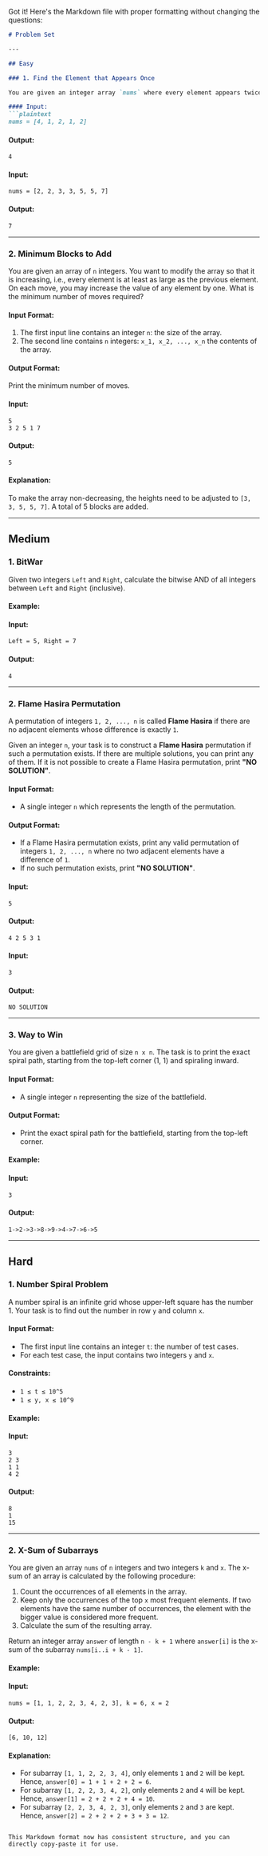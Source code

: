 Got it! Here's the Markdown file with proper formatting without changing the questions:

```markdown
# Problem Set

---

## Easy

### 1. Find the Element that Appears Once

You are given an integer array `nums` where every element appears twice except for one element that appears once. Write a function to find the element that appears once.

#### Input:
```plaintext
nums = [4, 1, 2, 1, 2]
```

#### Output:
```plaintext
4
```

#### Input:
```plaintext
nums = [2, 2, 3, 3, 5, 5, 7]
```

#### Output:
```plaintext
7
```

---

### 2. Minimum Blocks to Add

You are given an array of `n` integers. You want to modify the array so that it is increasing, i.e., every element is at least as large as the previous element. On each move, you may increase the value of any element by one. What is the minimum number of moves required?

#### Input Format:
1. The first input line contains an integer `n`: the size of the array.
2. The second line contains `n` integers: `x_1, x_2, ..., x_n` the contents of the array.

#### Output Format:
Print the minimum number of moves.

#### Input:
```plaintext
5
3 2 5 1 7
```

#### Output:
```plaintext
5
```

#### Explanation:
To make the array non-decreasing, the heights need to be adjusted to `[3, 3, 5, 5, 7]`. A total of 5 blocks are added.

---

## Medium

### 1. BitWar

Given two integers `Left` and `Right`, calculate the bitwise AND of all integers between `Left` and `Right` (inclusive).

#### Example:

#### Input:
```plaintext
Left = 5, Right = 7
```

#### Output:
```plaintext
4
```

---

### 2. Flame Hasira Permutation

A permutation of integers `1, 2, ..., n` is called **Flame Hasira** if there are no adjacent elements whose difference is exactly `1`.

Given an integer `n`, your task is to construct a **Flame Hasira** permutation if such a permutation exists. If there are multiple solutions, you can print any of them. If it is not possible to create a Flame Hasira permutation, print **"NO SOLUTION"**.

#### Input Format:
- A single integer `n` which represents the length of the permutation.

#### Output Format:
- If a Flame Hasira permutation exists, print any valid permutation of integers `1, 2, ..., n` where no two adjacent elements have a difference of `1`.
- If no such permutation exists, print **"NO SOLUTION"**.

#### Input:
```plaintext
5
```

#### Output:
```plaintext
4 2 5 3 1
```

#### Input:
```plaintext
3
```

#### Output:
```plaintext
NO SOLUTION
```

---

### 3. Way to Win

You are given a battlefield grid of size `n x n`. The task is to print the exact spiral path, starting from the top-left corner (1, 1) and spiraling inward.

#### Input Format:
- A single integer `n` representing the size of the battlefield.

#### Output Format:
- Print the exact spiral path for the battlefield, starting from the top-left corner.

#### Example:

#### Input:
```plaintext
3
```

#### Output:
```plaintext
1->2->3->8->9->4->7->6->5
```

---

## Hard

### 1. Number Spiral Problem

A number spiral is an infinite grid whose upper-left square has the number 1. Your task is to find out the number in row `y` and column `x`.

#### Input Format:
- The first input line contains an integer `t`: the number of test cases.
- For each test case, the input contains two integers `y` and `x`.

#### Constraints:
- `1 ≤ t ≤ 10^5`
- `1 ≤ y, x ≤ 10^9`

#### Example:

#### Input:
```plaintext
3
2 3
1 1
4 2
```

#### Output:
```plaintext
8
1
15
```

---

### 2. X-Sum of Subarrays

You are given an array `nums` of `n` integers and two integers `k` and `x`. The x-sum of an array is calculated by the following procedure:

1. Count the occurrences of all elements in the array.
2. Keep only the occurrences of the top `x` most frequent elements. If two elements have the same number of occurrences, the element with the bigger value is considered more frequent.
3. Calculate the sum of the resulting array.

Return an integer array `answer` of length `n - k + 1` where `answer[i]` is the x-sum of the subarray `nums[i..i + k - 1]`.

#### Example:

#### Input:
```plaintext
nums = [1, 1, 2, 2, 3, 4, 2, 3], k = 6, x = 2
```

#### Output:
```plaintext
[6, 10, 12]
```

#### Explanation:
- For subarray `[1, 1, 2, 2, 3, 4]`, only elements `1` and `2` will be kept. Hence, `answer[0] = 1 + 1 + 2 + 2 = 6`.
- For subarray `[1, 2, 2, 3, 4, 2]`, only elements `2` and `4` will be kept. Hence, `answer[1] = 2 + 2 + 2 + 4 = 10`.
- For subarray `[2, 2, 3, 4, 2, 3]`, only elements `2` and `3` are kept. Hence, `answer[2] = 2 + 2 + 2 + 3 + 3 = 12`.
```

This Markdown format now has consistent structure, and you can directly copy-paste it for use.
